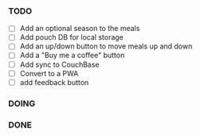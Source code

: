 ### TODO

- [ ] Add an optional season to the meals
- [ ] Add pouch DB for local storage
- [ ] Add an up/down button to move meals up and down
- [ ] Add a "Buy me a coffee" button
- [ ] Add sync to CouchBase
- [ ] Convert to a PWA
- [ ] add feedback button

### DOING

### DONE
